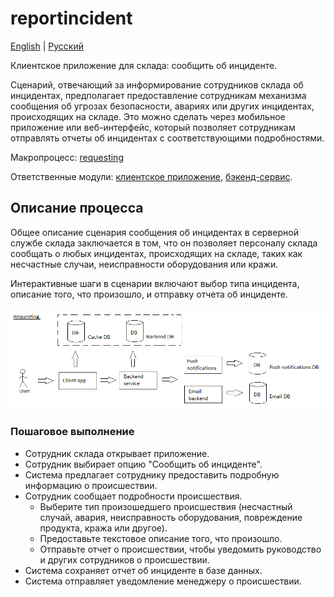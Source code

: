 # reportincident

[English](reportincident.md) | [Русский](reportincident.ru.md)

Клиентское приложение для склада: сообщить об инциденте.

Сценарий, отвечающий за информирование сотрудников склада об инцидентах, предполагает предоставление сотрудникам механизма сообщения об угрозах безопасности, авариях или других инцидентах, происходящих на складе.
Это можно сделать через мобильное приложение или веб-интерфейс, который позволяет сотрудникам отправлять отчеты об инцидентах с соответствующими подробностями.

Макропроцесс: [requesting](../../macroprocesses/requesting.md)

Ответственные модули: [клиентское приложение](../../frontend/warehouseclient.md), [бэкенд-сервис](../../backend/warehousebackend.md).

## Описание процесса

Общее описание сценария сообщения об инцидентах в серверной службе склада заключается в том, что он позволяет персоналу склада сообщать о любых инцидентах, происходящих на складе, таких как несчастные случаи, неисправности оборудования или кражи.

Интерактивные шаги в сценарии включают выбор типа инцидента, описание того, что произошло, и отправку отчета об инциденте.

![requesting_overall](../../img/requesting_overall.png)

### Пошаговое выполнение

- Сотрудник склада открывает приложение.
- Сотрудник выбирает опцию "Сообщить об инциденте".
- Система предлагает сотруднику предоставить подробную информацию о происшествии.
- Сотрудник сообщает подробности происшествия.
     - Выберите тип произошедшего происшествия (несчастный случай, авария, неисправность оборудования, повреждение продукта, кража или другое).
     - Предоставьте текстовое описание того, что произошло.
     - Отправьте отчет о происшествии, чтобы уведомить руководство и других сотрудников о происшествии.
- Система сохраняет отчет об инциденте в базе данных.
- Система отправляет уведомление менеджеру о происшествии.
